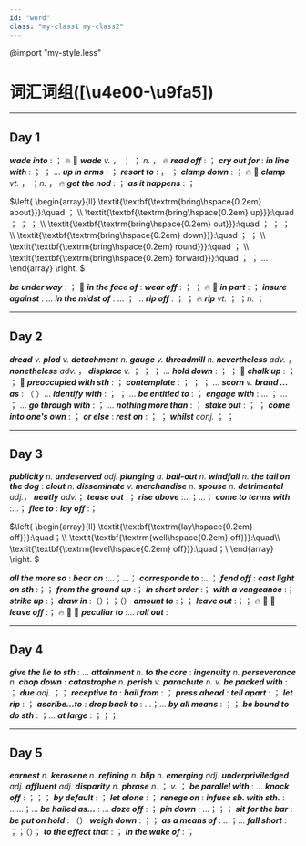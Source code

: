 ```yaml
---
id: "word"
class: "my-class1 my-class2"
---
```

@import "my-style.less"

# 词汇词组([\u4e00-\u9fa5])

---

## Day 1

***wade into*** :     ；        🔥 👶
***wade*** *v.*   ，     ；    ；      *n.*   ，     🔥
***read off*** :   ；
***cry out for*** :
***in line with*** :   ；  ； ...
***up in arms*** :     ；
***resort to*** :   ，   ；
***clamp down*** :     ；   🔥 👶
***clamp*** *vt.*   ，   ；*n.*   ，    🔥
***get the nod*** :     ；
***as it happens*** :   ；

$\left\{
    \begin{array}{ll}
    \textit{\textbf{\textrm{bring\hspace{0.2em} about}}}:\quad   ；  \\\\
    \textit{\textbf{\textrm{bring\hspace{0.2em} up}}}:\quad   ；  ；  ；  \\\\
    \textit{\textbf{\textrm{bring\hspace{0.2em} out}}}:\quad     ；  ；  ；  \\\\
    \textit{\textbf{\textrm{bring\hspace{0.2em} down}}}:\quad    ；  ；  \\\\
    \textit{\textbf{\textrm{bring\hspace{0.2em} round}}}:\quad   ；   \\\\
    \textit{\textbf{\textrm{bring\hspace{0.2em} forward}}}:\quad   ；  ； ...
    \end{array}
    \right.
$

***be under way*** :     ；     👶
***in the face of*** :
***wear off*** :   ；    ；     🔥 👶
***in part*** :       ；
***insure against*** :   ...
***in the midst of*** :  ...  ；  ...
***rip off*** :   ；   ；   🔥
***rip*** *vt.*   ；  ；*n.*   ；

---

## Day 2

***dread*** *v.*
***plod*** *v.*
***detachment*** *n.*
***gauge*** *v.*
***threadmill*** *n.*
***nevertheless*** *adv.*   ，
***nonetheless*** *adv.*   ，
***displace*** *v.*   ；  ；  ；  ...
***hold down*** :   ；     ；   👶
***chalk up*** :   ；  ；   👶
***preoccupied with sth*** :        ；
***contemplate*** :   ；  ；  ；  ...
***scorn*** *v.*
***brand ... as*** :   （  ）...
***identify with*** :   ；  ； ...
***be entitled to*** :   ；
***engage with*** :  ...  ； ...  ； ...
***go through with*** :   ； ...
***nothing more than*** :   ；
***stake out*** :     ；    ；
***come into one's own*** :       ；
***or else*** :
***rest on*** :   ；   ；
***whilst*** *conj.*  ；  ；

---

## Day 3
***publicity*** *n.*
***undeserved*** *adj.*
***plunging*** *a.*
***bail-out*** *n.*
***windfall*** *n.*
***the tail on the dog*** :
***clout*** *n.*
***disseminate*** *v.*
***merchandise*** *n.*
***spouse*** *n.*
***detrimental*** *adj.*，
***neatly*** *adv.*；
***tease out*** :；
***rise above*** :...；...；
***come to terms with*** :...；
***flee to*** :
***lay off*** :；

$\left\{
    \begin{array}{ll}
    \textit{\textbf{\textrm{lay\hspace{0.2em} off}}}:\quad；\\\\
    \textit{\textbf{\textrm{well\hspace{0.2em} off}}}:\quad\\\\
    \textit{\textbf{\textrm{level\hspace{0.2em} off}}}:\quad；\\
    \end{array}
    \right.
$

***all the more so*** :
***bear on*** :...；...；
***corresponde to*** :...；
***fend off*** :
***cast light on sth*** :；；
***from the ground up*** :；
***in short order*** :；
***with a vengeance*** :；
***strike up*** :；
***draw in*** :（）；；（）
***amount to*** :；；
***leave out*** :；； :fire: :baby: :shit:
***leave off*** :； :fire: :baby: :shit:
***peculiar to*** :...
***roll out*** : 

---

## Day 4
***give the lie to sth*** : ...
***attainment*** *n.* 
***to the core*** : 
***ingenuity*** *n.* 
***perseverance*** *n.* 
***chop down*** : 
***catastrophe*** *n.* 
***perish*** *v.* 
***parachute*** *n.*  *v.* 
***be packed with*** : ；
***due*** *adj.* ；；
***receptive to*** : 
***hail from*** : ；
***press ahead*** : 
***tell apart*** : ；
***let rip*** : ；
***ascribe...to*** : 
***drop back to*** : ...；...
***by all means*** : ；；
***be bound to do sth*** : ；...
***at large*** : ；；；

---

## Day 5
***earnest*** *n.* 
***kerosene*** *n.* 
***refining*** *n.* 
***blip*** *n.* 
***emerging*** *adj.* 
***underpriviledged*** *adj.* 
***affluent*** *adj.* 
***disparity*** *n.* 
***phrase*** *n.* ； *v.* ；
***be parallel with*** : ...
***knock off*** : ；；；
***by default*** : ；
***let alone*** : ；
***renege on*** : 
***infuse sb. with sth.*** : ......；...
***be hailed as...*** : ...
***doze off*** : ；
***pin down*** : ...；；；
***sit for the bar*** : 
***be put on hold*** : （）
***weigh down*** : ；；
***as a means of*** : ...；...
***fall short*** : ；；（）；
***to the effect that*** : ；
***in the wake of*** : ；